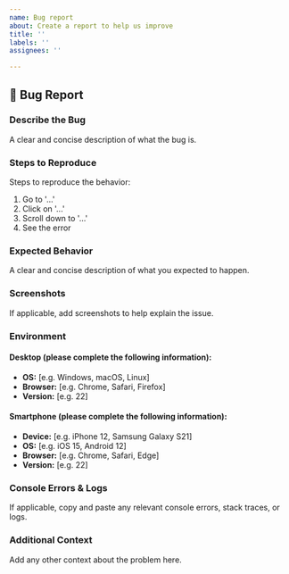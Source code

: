 ```yaml
---
name: Bug report
about: Create a report to help us improve
title: ''
labels: ''
assignees: ''

---
```


## 🐞 Bug Report

### **Describe the Bug**
A clear and concise description of what the bug is.

### **Steps to Reproduce**
Steps to reproduce the behavior:
1. Go to '...'
2. Click on '...'
3. Scroll down to '...'
4. See the error

### **Expected Behavior**
A clear and concise description of what you expected to happen.

### **Screenshots**
If applicable, add screenshots to help explain the issue.

### **Environment**
#### **Desktop (please complete the following information):**
- **OS:** [e.g. Windows, macOS, Linux]
- **Browser:** [e.g. Chrome, Safari, Firefox]
- **Version:** [e.g. 22]

#### **Smartphone (please complete the following information):**
- **Device:** [e.g. iPhone 12, Samsung Galaxy S21]
- **OS:** [e.g. iOS 15, Android 12]
- **Browser:** [e.g. Chrome, Safari, Edge]
- **Version:** [e.g. 22]

### **Console Errors & Logs**
If applicable, copy and paste any relevant console errors, stack traces, or logs.

### **Additional Context**
Add any other context about the problem here.
